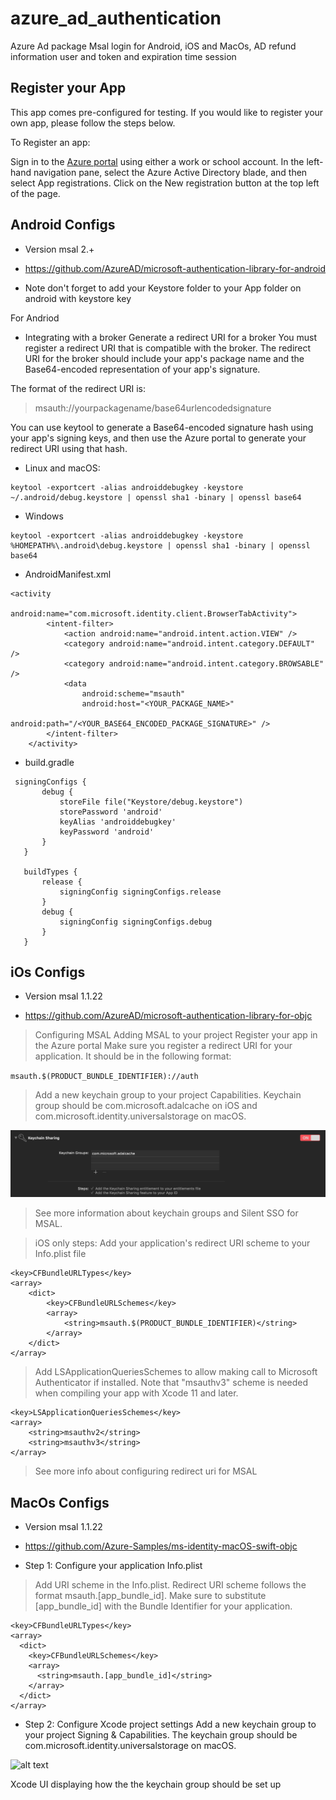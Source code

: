 # azure_ad_authentication

Azure Ad package Msal login for Android, iOS and MacOs, AD refund information user and token and expiration time session

## Register your App
This app comes pre-configured for testing. If you would like to register your own app, please follow the steps below.

To Register an app:


Sign in to the [Azure portal](https://github.com/Azure-Samples/ms-identity-macOS-swift-objc#:~:text=in%20to%20the-,Azure%20portal,-using%20either%20a) using either a work or school account.
In the left-hand navigation pane, select the Azure Active Directory blade, and then select App registrations.
Click on the New registration button at the top left of the page.

## Android Configs
* Version msal 2.+
- https://github.com/AzureAD/microsoft-authentication-library-for-android

- Note don't forget to add your Keystore folder to your App folder on android
with keystore key

For Andriod

* Integrating with a broker
Generate a redirect URI for a broker
You must register a redirect URI that is compatible with the broker. The redirect URI for the broker should include your app's package name and the Base64-encoded representation of your app's signature.

The format of the redirect URI is:
>msauth://yourpackagename/base64urlencodedsignature

You can use keytool to generate a Base64-encoded signature hash using your app's signing keys, and then use the Azure portal to generate your redirect URI using that hash.
- Linux and macOS:
```
keytool -exportcert -alias androiddebugkey -keystore ~/.android/debug.keystore | openssl sha1 -binary | openssl base64
```
- Windows
```
keytool -exportcert -alias androiddebugkey -keystore %HOMEPATH%\.android\debug.keystore | openssl sha1 -binary | openssl base64
```
* AndroidManifest.xml
```
<activity
        android:name="com.microsoft.identity.client.BrowserTabActivity">
        <intent-filter>
            <action android:name="android.intent.action.VIEW" />
            <category android:name="android.intent.category.DEFAULT" />
            <category android:name="android.intent.category.BROWSABLE" />
            <data
                android:scheme="msauth"
                android:host="<YOUR_PACKAGE_NAME>"
                android:path="/<YOUR_BASE64_ENCODED_PACKAGE_SIGNATURE>" />
        </intent-filter>
    </activity>
 ```

 * build.gradle
 ```
  signingConfigs {
        debug {
            storeFile file("Keystore/debug.keystore")
            storePassword 'android'
            keyAlias 'androiddebugkey'
            keyPassword 'android'
        }
    }

    buildTypes {
        release {
            signingConfig signingConfigs.release
        }
        debug {
            signingConfig signingConfigs.debug
        }
    }
 ```

## iOs Configs
* Version msal 1.1.22
- https://github.com/AzureAD/microsoft-authentication-library-for-objc



> Configuring MSAL
Adding MSAL to your project
Register your app in the Azure portal
Make sure you register a redirect URI for your application. It should be in the following format:

`
msauth.$(PRODUCT_BUNDLE_IDENTIFIER)://auth
`

> Add a new keychain group to your project Capabilities. Keychain group should be com.microsoft.adalcache on iOS and com.microsoft.identity.universalstorage on macOS.

![alt text](https://raw.githubusercontent.com/AzureAD/microsoft-authentication-library-for-objc/dev/Images/keychain_example.png)

> See more information about keychain groups and Silent SSO for MSAL.

>iOS only steps:
Add your application's redirect URI scheme to your Info.plist file

```
<key>CFBundleURLTypes</key>
<array>
    <dict>
        <key>CFBundleURLSchemes</key>
        <array>
            <string>msauth.$(PRODUCT_BUNDLE_IDENTIFIER)</string>
        </array>
    </dict>
</array>
```
>Add LSApplicationQueriesSchemes to allow making call to Microsoft Authenticator if installed.
Note that "msauthv3" scheme is needed when compiling your app with Xcode 11 and later.
```
<key>LSApplicationQueriesSchemes</key>
<array>
	<string>msauthv2</string>
	<string>msauthv3</string>
</array>
```
>See more info about configuring redirect uri for MSAL


## MacOs Configs
* Version msal 1.1.22
- https://github.com/Azure-Samples/ms-identity-macOS-swift-objc

- Step 1: Configure your application Info.plist
> Add URI scheme in the Info.plist. Redirect URI scheme follows the format msauth.[app_bundle_id]. Make sure to substitute [app_bundle_id] with the Bundle Identifier for your application.
```
<key>CFBundleURLTypes</key>
<array>
  <dict>
    <key>CFBundleURLSchemes</key>
    <array>
      <string>msauth.[app_bundle_id]</string>
    </array>
  </dict>
</array>
```
- Step 2: Configure Xcode project settings
Add a new keychain group to your project Signing & Capabilities. The keychain group should be com.microsoft.identity.universalstorage on macOS.

![alt text](https://raw.githubusercontent.com/Azure-Samples/ms-identity-macOS-swift-objc/master/images/iosintro-keychainShare.png)

Xcode UI displaying how the the keychain group should be set up
